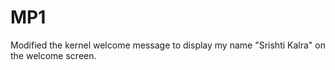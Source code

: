 # MP1
Modified the kernel welcome message to display my name "Srishti Kalra" on the welcome screen.
